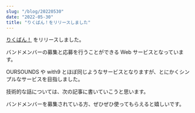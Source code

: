 ```yaml
---
slug: "/blog/20220530"
date: "2022-05-30"
title: "りくばん！をリリースしました"
---
```


[りくばん！](http://recban.kk-web.link/) をリリースしました。

バンドメンバーの募集と応募を行うことができる Web サービスとなっています。

OURSOUNDS や with9 とほぼ同じようなサービスとなりますが、とにかくシンプルなサービスを目指しました。

技術的な話については、次の記事に書いていこうと思います。

バンドメンバーを募集されている方、ぜひぜひ使ってもらえると嬉しいです。

